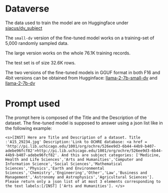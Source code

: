 # Dataverse
The data used to train the model are on Huggingface under [siacus/dv_subject](https://huggingface.co/datasets/siacus/dv_subject)

The `small-dv` version of the fine-tuned model works on a training-set of 5,000 randomly sampled data.

The large version works on the whole 76.1K training records.

The test set is of size 32.6K rows.

The two versions of the fine-tuned models in GGUF format in both F16 and 4bit versions can be obtained from Hugginface: [llama-2-7b-small-dv](https://huggingface.co/siacus/llama-2-7b-small-dv) and [llama-2-7b-dv](https://huggingface.co/siacus/llama-2-7b-dv)

# Prompt used
The prompt here is composed of the Title and the Description of the dataset. The fine-tuned model is supposed to answer using a json list like in the following example:

`<s>[INST] Here are Title and Description of a dataset. Title :'A15_29234.jpg' Description:'Link to OCHRE database: <a href = 'http://pi.lib.uchicago.edu/1001/org/ochre/526ee9d3-6b44-44b9-b407-adebe96fcf82'>http://pi.lib.uchicago.edu/1001/org/ochre/526ee9d3-6b44-44b9-b407-adebe96fcf82'. And this are subject categories: ['Medicine, Health and Life Sciences','Arts and Humanities','Computer and Information Science','Social Sciences','Mathematical Sciences','Physics','Earth and Environmental Sciences','Chemistry','Engineering','Other','Law','Business and Management','Astronomy and Astrophysics','Agricultural Sciences']. Please return only a json list of at most 3 elements corresponding to the text labels:[/INST] ['Arts and Humanities']. </s>`
